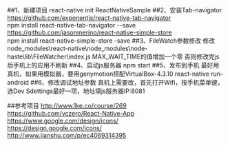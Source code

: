 ##1、新建项目
react-native init ReactNativeSample
##2、安装Tab-navigator
https://github.com/exponentjs/react-native-tab-navigator <br>
npm install react-native-tab-navigator --save <br>
https://github.com/jasonmerino/react-native-simple-store <br>
npm install react-native-simple-store -save
##3、FileWatch参数修改
 修改node_modules\react-native\node_modules\node-haste\lib\FileWatcher\index.js
 MAX_WAIT_TIME的值增加一个零
 否则修改完js后手机上的应用不刷新
##4、启动js服务器
npm start
##5、发布到手机
最好用真机，如果用模拟器，要用genymotion搭配VirtualBox-4.3.10
react-native run-android
##6、修改调试地址参数
真机上需要改，首先打开Wifi，按手机菜单键，选Dev Sdettings最好一项，地址填js服务器IP:8081

##参考项目
http://www.1ke.co/course/269 <br>
https://github.com/vczero/React-Native-App <br>
https://www.google.com/design/icons/ <br>
https://design.google.com/icons/ <br>
http://www.jianshu.com/p/ec4069314395